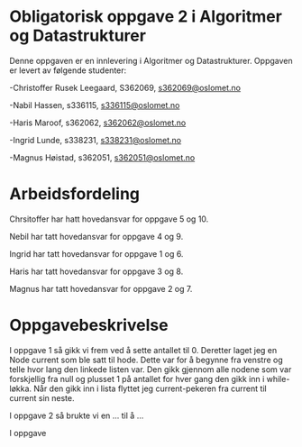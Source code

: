 # Obligatorisk oppgave 2 i Algoritmer og Datastrukturer

Denne oppgaven er en innlevering i Algoritmer og Datastrukturer. 
Oppgaven er levert av følgende studenter:

-Christoffer Rusek Leegaard, S362069, s362069@oslomet.no

-Nabil Hassen, s336115, s336115@oslomet.no

-Haris Maroof, s362062, s362062@oslomet.no

-Ingrid Lunde, s338231, s338231@oslomet.no

-Magnus Høistad, s362051, s362051@oslomet.no


# Arbeidsfordeling

Chrsitoffer har hatt hovedansvar for oppgave 5 og 10.

Nebil har tatt hovedansvar for oppgave 4 og 9.

Ingrid har tatt hovedansvar for oppgave 1 og 6.

Haris har tatt hovedansvar for oppgave 3 og 8.

Magnus har tatt hovedansvar for oppgave 2 og 7.

# Oppgavebeskrivelse

I oppgave 1 så gikk vi frem ved å sette antallet til 0. Deretter laget jeg en Node current som ble satt til hode.
Dette var for å begynne fra venstre og telle hvor lang den linkede listen var. Den gikk gjennom alle nodene som 
var forskjellig fra null og plusset 1 på antallet for hver gang den gikk inn i while-løkka. Når den gikk inn i lista
flyttet jeg current-pekeren fra current til current sin neste. 

I oppgave 2 så brukte vi en ... til å ...

I oppgave
